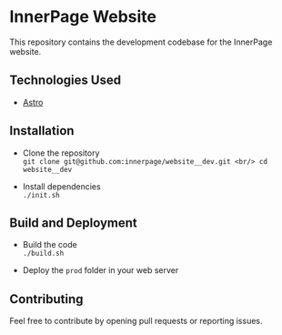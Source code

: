 # InnerPage Website

This repository contains the development codebase for the InnerPage website.

## Technologies Used

- [Astro](https://astro.build/)

## Installation

- Clone the repository <br/>
  `git clone git@github.com:innerpage/website__dev.git <br/> cd website__dev`

- Install dependencies <br/>
  `./init.sh`

## Build and Deployment

- Build the code <br/>
  `./build.sh`

- Deploy the `prod` folder in your web server

## Contributing

Feel free to contribute by opening pull requests or reporting issues.
